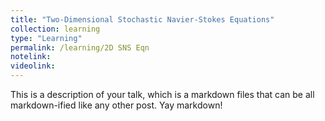 ```yaml
---
title: "Two-Dimensional Stochastic Navier-Stokes Equations"
collection: learning
type: "Learning"
permalink: /learning/2D SNS Eqn
notelink:
videolink: 
---
```


This is a description of your talk, which is a markdown files that can be all markdown-ified like any other post. Yay markdown!
